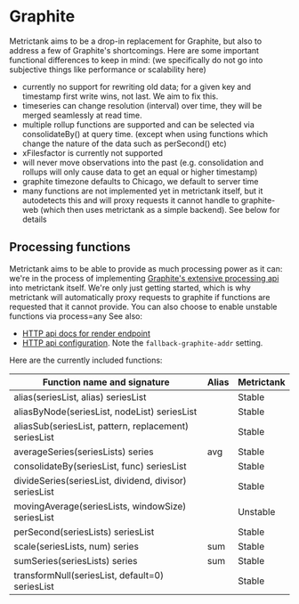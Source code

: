 # Graphite

Metrictank aims to be a drop-in replacement for Graphite, but also to address a few of Graphite's shortcomings.
Here are some important functional differences to keep in mind:
(we specifically do not go into subjective things like performance or scalability here)

* currently no support for rewriting old data; for a given key and timestamp first write wins, not last. We aim to fix this.
* timeseries can change resolution (interval) over time, they will be merged seamlessly at read time.
* multiple rollup functions are supported and can be selected via consolidateBy() at query time. (except when using functions which change the nature of the data such as perSecond() etc)
* xFilesfactor is currently not supported
* will never move observations into the past (e.g. consolidation and rollups will only cause data to get an equal or higher timestamp)
* graphite timezone defaults to Chicago, we default to server time
* many functions are not implemented yet in metrictank itself, but it autodetects this and will proxy requests it cannot handle to graphite-web
  (which then uses metrictank as a simple backend).  See below for details



## Processing functions

Metrictank aims to be able to provide as much processing power as it can: we're in the process
of implementing [Graphite's extensive processing api](http://graphite.readthedocs.io/en/latest/functions.html) into metrictank itself.
We're only just getting started, which is why metrictank will automatically proxy requests to graphite if functions are requested
that it cannot provide. You can also choose to enable unstable functions via process=any
See also:
* [HTTP api docs for render endpoint](https://github.com/grafana/metrictank/blob/master/docs/http-api.md#graphite-query-api)
* [HTTP api configuration](https://github.com/grafana/metrictank/blob/master/docs/config.md#http-api).  Note the `fallback-graphite-addr` setting.

Here are the currently included functions:

Function name and signature                           | Alias        | Metrictank
----------------------------------------------------- | ------------ | ----------
alias(seriesList, alias) seriesList                   |              | Stable
aliasByNode(seriesList, nodeList) seriesList          |              | Stable
aliasSub(seriesList, pattern, replacement) seriesList |              | Stable
averageSeries(seriesLists) series                     | avg          | Stable
consolidateBy(seriesList, func) seriesList            |              | Stable
divideSeries(seriesList, dividend, divisor) seriesList|              | Stable
movingAverage(seriesLists, windowSize) seriesList     |              | Unstable
perSecond(seriesLists) seriesList                     |              | Stable
scale(seriesLists, num) series                        | sum          | Stable
sumSeries(seriesLists) series                         | sum          | Stable
transformNull(seriesList, default=0) seriesList       |              | Stable
